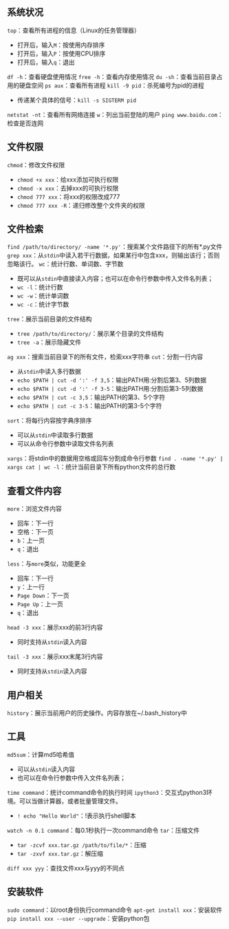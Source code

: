 ## 系统状况
`top`：查看所有进程的信息（Linux的任务管理器）
- 打开后，输入`M`：按使用内存排序
- 打开后，输入`P`：按使用CPU排序
- 打开后，输入`q`：退出

`df -h`：查看硬盘使用情况
`free -h`：查看内存使用情况
`du -sh`：查看当前目录占用的硬盘空间
`ps aux`：查看所有进程
`kill -9 pid`：杀死编号为pid的进程
- 传递某个具体的信号：`kill -s SIGTERM pid`

`netstat -nt`：查看所有网络连接
`w`：列出当前登陆的用户
`ping www.baidu.com`：检查是否连网

## 文件权限
`chmod`：修改文件权限
- `chmod +x xxx`：给xxx添加可执行权限
- `chmod -x xxx`：去掉xxx的可执行权限
- `chmod 777 xxx`：将xxx的权限改成777
- `chmod 777 xxx -R`：递归修改整个文件夹的权限

## 文件检索
`find /path/to/directory/ -name '*.py'`：搜索某个文件路径下的所有*.py文件
`grep xxx`：从`stdin`中读入若干行数据，如果某行中包含xxx，则输出该行；否则忽略该行。
`wc`：统计行数、单词数、字节数
- 既可以从`stdin`中直接读入内容；也可以在命令行参数中传入文件名列表；
- `wc -l`：统计行数
- `wc -w`：统计单词数
- `wc -c`：统计字节数

`tree`：展示当前目录的文件结构
- `tree /path/to/directory/`：展示某个目录的文件结构
- `tree -a`：展示隐藏文件

`ag xxx`：搜索当前目录下的所有文件，检索xxx字符串
`cut`：分割一行内容
- 从`stdin`中读入多行数据
- `echo $PATH | cut -d ':' -f 3,5`：输出PATH用:分割后第3、5列数据
- `echo $PATH | cut -d ':' -f 3-5`：输出PATH用:分割后第3-5列数据
- `echo $PATH | cut -c 3,5`：输出PATH的第3、5个字符
- `echo $PATH | cut -c 3-5`：输出PATH的第3-5个字符

`sort`：将每行内容按字典序排序
- 可以从`stdin`中读取多行数据
- 可以从命令行参数中读取文件名列表

`xargs`：将stdin中的数据用空格或回车分割成命令行参数
`find . -name '*.py' | xargs cat | wc -l`：统计当前目录下所有python文件的总行数
## 查看文件内容
`more`：浏览文件内容
- 回车：下一行
- 空格：下一页
- `b`：上一页
- `q`：退出

`less`：与`more`类似，功能更全
- 回车：下一行
- `y`：上一行
- `Page Down`：下一页
- `Page Up`：上一页
- `q`：退出

`head -3 xxx`：展示xxx的前3行内容
- 同时支持从`stdin`读入内容

`tail -3 xxx`：展示xxx末尾3行内容
- 同时支持从`stdin`读入内容

## 用户相关
`history`：展示当前用户的历史操作。内容存放在~/.bash_history中
## 工具
`md5sum`：计算md5哈希值
- 可以从`stdin`读入内容
- 也可以在命令行参数中传入文件名列表；

`time command`：统计command命令的执行时间
`ipython3`：交互式python3环境。可以当做计算器，或者批量管理文件。
- `! echo "Hello World"`：!表示执行shell脚本

`watch -n 0.1 command`：每0.1秒执行一次command命令
`tar`：压缩文件
- `tar -zcvf xxx.tar.gz /path/to/file/*`：压缩
- `tar -zxvf xxx.tar.gz`：解压缩

`diff xxx yyy`：查找文件xxx与yyy的不同点
## 安装软件
`sudo command`：以root身份执行command命令
`apt-get install xxx`：安装软件
`pip install xxx --user --upgrade`：安装python包

